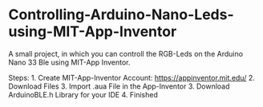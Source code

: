 # Controlling-Arduino-Nano-Leds-using-MIT-App-Inventor

A small project, in which you can controll the RGB-Leds on the Arduino Nano 33 Ble using MIT-App Inventor.


Steps:
        1. Create MIT-App-Inventor Account: https://appinventor.mit.edu/
        2. Download Files
        3. Import .aua File in the App-Inventor
        3. Download ArduinoBLE.h Library for your IDE
        4. Finished
